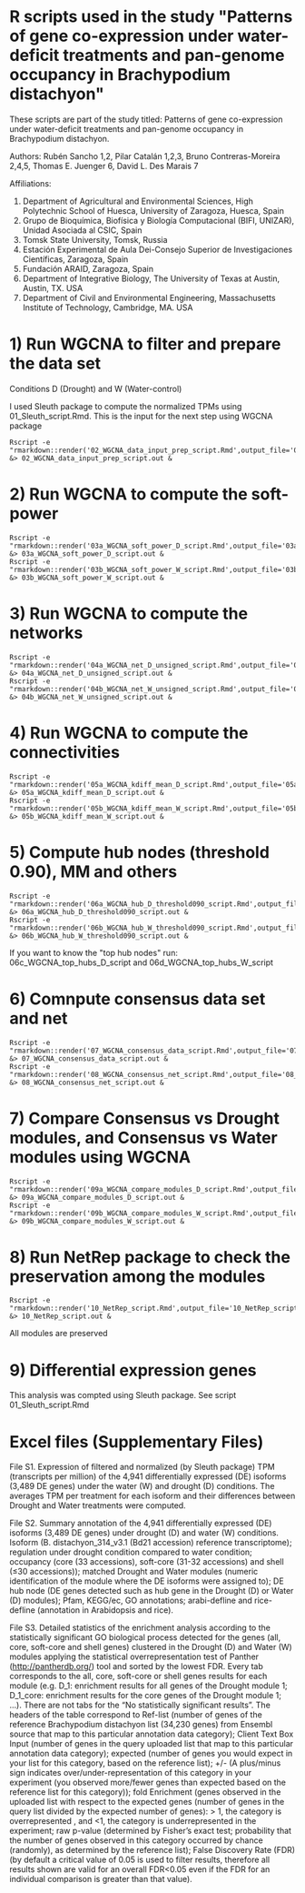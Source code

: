 # R scripts used in the study "Patterns of gene co-expression under water-deficit treatments and pan-genome occupancy in Brachypodium distachyon"


These scripts are part of the study titled: Patterns of gene co-expression under water-deficit treatments and pan-genome occupancy in Brachypodium distachyon.

Authors: Rubén Sancho 1,2, Pilar Catalán 1,2,3, Bruno Contreras-Moreira 2,4,5, Thomas E. Juenger 6, David L. Des Marais 7

Affiliations:

1. Department of Agricultural and Environmental Sciences, High Polytechnic School of Huesca, University of Zaragoza, Huesca, Spain
2. Grupo de Bioquímica, Biofísica y Biología Computacional (BIFI, UNIZAR), Unidad Asociada al CSIC, Spain
3. Tomsk State University, Tomsk, Russia
4. Estación Experimental de Aula Dei-Consejo Superior de Investigaciones Científicas, Zaragoza, Spain
5. Fundación ARAID, Zaragoza, Spain
6. Department of Integrative Biology, The University of Texas at Austin, Austin, TX. USA
7. Department of Civil and Environmental Engineering, Massachusetts Institute of Technology, Cambridge, MA. USA


# 1) Run WGCNA to filter and prepare the data set

Conditions D (Drought) and W (Water-control)

I used Sleuth package to compute the normalized TPMs using 01_Sleuth_script.Rmd. This is the input for the next step using WGCNA package
```
Rscript -e "rmarkdown::render('02_WGCNA_data_input_prep_script.Rmd',output_file='02_WGCNA_data_input_prep_script.html')" &> 02_WGCNA_data_input_prep_script.out &
```

# 2) Run WGCNA to compute the soft-power

```
Rscript -e "rmarkdown::render('03a_WGCNA_soft_power_D_script.Rmd',output_file='03a_WGCNA_soft_power_D_script.html')" &> 03a_WGCNA_soft_power_D_script.out &
Rscript -e "rmarkdown::render('03b_WGCNA_soft_power_W_script.Rmd',output_file='03b_WGCNA_soft_power_W_script.html')" &> 03b_WGCNA_soft_power_W_script.out &
```

# 3) Run WGCNA to compute the networks

```
Rscript -e "rmarkdown::render('04a_WGCNA_net_D_unsigned_script.Rmd',output_file='04a_WGCNA_net_D_unsigned_script.html')" &> 04a_WGCNA_net_D_unsigned_script.out &
Rscript -e "rmarkdown::render('04b_WGCNA_net_W_unsigned_script.Rmd',output_file='04b_WGCNA_net_W_unsigned_script.html')" &> 04b_WGCNA_net_W_unsigned_script.out &
```

# 4) Run WGCNA to compute the connectivities

```
Rscript -e "rmarkdown::render('05a_WGCNA_kdiff_mean_D_script.Rmd',output_file='05a_WGCNA_kdiff_mean_D_script.html')" &> 05a_WGCNA_kdiff_mean_D_script.out &
Rscript -e "rmarkdown::render('05b_WGCNA_kdiff_mean_W_script.Rmd',output_file='05b_WGCNA_kdiff_mean_W_script.html')" &> 05b_WGCNA_kdiff_mean_W_script.out &
```

# 5) Compute hub nodes (threshold 0.90), MM and others

```
Rscript -e "rmarkdown::render('06a_WGCNA_hub_D_threshold090_script.Rmd',output_file='06a_WGCNA_hub_D_threshold090_script.html')" &> 06a_WGCNA_hub_D_threshold090_script.out &
Rscript -e "rmarkdown::render('06b_WGCNA_hub_W_threshold090_script.Rmd',output_file='06b_WGCNA_hub_W_threshold090_script.html')" &> 06b_WGCNA_hub_W_threshold090_script.out &
```

If you want to know the "top hub nodes" run: 06c_WGCNA_top_hubs_D_script and 06d_WGCNA_top_hubs_W_script

# 6) Comnpute consensus data set and net

```
Rscript -e "rmarkdown::render('07_WGCNA_consensus_data_script.Rmd',output_file='07_WGCNA_consensus_data_script.html')" &> 07_WGCNA_consensus_data_script.out &
Rscript -e "rmarkdown::render('08_WGCNA_consensus_net_script.Rmd',output_file='08_WGCNA_consensus_net_script.html')" &> 08_WGCNA_consensus_net_script.out &
```

# 7) Compare Consensus vs Drought modules, and Consensus vs Water modules using WGCNA

```
Rscript -e "rmarkdown::render('09a_WGCNA_compare_modules_D_script.Rmd',output_file='09a_WGCNA_compare_modules_D_script.html')" &> 09a_WGCNA_compare_modules_D_script.out &
Rscript -e "rmarkdown::render('09b_WGCNA_compare_modules_W_script.Rmd',output_file='09b_WGCNA_compare_modules_W_script.html')" &> 09b_WGCNA_compare_modules_W_script.out &
```

# 8) Run NetRep package to check the preservation among the modules

```
Rscript -e "rmarkdown::render('10_NetRep_script.Rmd',output_file='10_NetRep_script.html')" &> 10_NetRep_script.out &
```

All modules are preserved

# 9) Differential expression genes

This analysis was compted using Sleuth package. See script 01_Sleuth_script.Rmd



# Excel files (Supplementary Files)

File S1. Expression of filtered and normalized (by Sleuth package) TPM (transcripts per million) of the 4,941 differentially expressed (DE) isoforms (3,489 DE genes) under the water (W) and drought (D) conditions. The averages TPM per treatment for each isoform and their differences between Drought and Water treatments were computed.

File S2. Summary annotation of the 4,941 differentially expressed (DE) isoforms (3,489 DE genes) under drought (D) and water (W) conditions. Isoform (B. distachyon_314_v3.1 (Bd21 accession) reference transcriptome); regulation under drought condition compared to water condition; occupancy (core (33 accessions), soft-core (31-32 accessions) and shell (≤30 accessions)); matched Drought and Water modules (numeric identification of the module where the DE isoforms were assigned to); DE hub node (DE genes detected such as hub gene in the Drought (D) or Water (D) modules); Pfam, KEGG/ec, GO annotations; arabi-defline and rice-defline (annotation in Arabidopsis and rice).

File S3. Detailed statistics of the enrichment analysis according to the statistically significant GO biological process detected for the genes (all, core, soft-core and shell genes) clustered in the Drought (D) and Water (W) modules applying the statistical overrepresentation test of Panther (http://pantherdb.org/) tool and sorted by the lowest FDR. Every tab corresponds to the all, core, soft-core or shell genes results for each module (e.g. D_1: enrichment results for all genes of the Drought module 1; D_1_core: enrichment results for the core genes of the Drought module 1; …). There are not tabs for the “No statistically significant results”. The headers of the table correspond to Ref-list (number of genes of the reference Brachypodium distachyon list (34,230 genes) from Ensembl source that map to this particular annotation data category); Client Text Box Input (number of genes in the query uploaded list that map to this particular annotation data category); expected (number of genes you would expect in your list for this category, based on the reference list); +/- (A plus/minus sign indicates over/under-representation of this category in your experiment (you observed more/fewer genes than expected based on the reference list for this category)); fold Enrichment (genes observed in the uploaded list with respect to the expected genes (number of genes in the query list divided by the expected number of genes): > 1, the category is overrepresented , and <1, the category is underrepresented in the experiment; raw p-value (determined by Fisher’s exact test; probability that the number of genes observed in this category occurred by chance (randomly), as determined by the reference list); False Discovery Rate (FDR) (by default a critical value of 0.05 is used to filter results, therefore all results shown are valid for an overall FDR<0.05 even if the FDR for an individual comparison is greater than that value).
